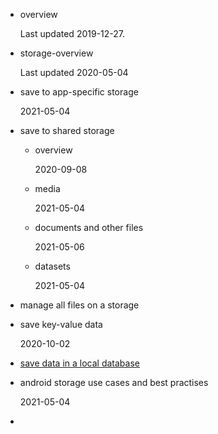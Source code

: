- overview

    Last updated 2019-12-27.

- storage-overview

    Last updated 2020-05-04

- save to app-specific storage

   2021-05-04

- save to shared storage 

   - overview

     2020-09-08

   - media 

     2021-05-04
     
   - documents and other files 

     2021-05-06
     
   - datasets

     2021-05-04

- manage all files on a storage

- save key-value data

   2020-10-02

- [save data in a local database]()

- android storage use cases and best practises

   2021-05-04  

- 